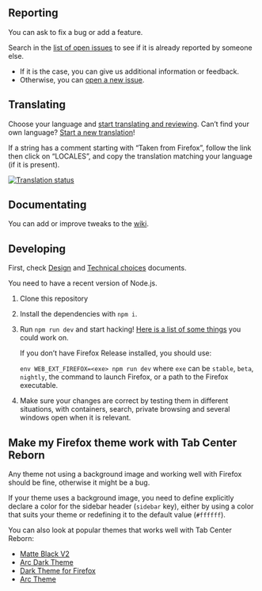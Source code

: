 ## Reporting

You can ask to fix a bug or add a feature.

Search in the [list of open issues](https://framagit.org/ariasuni/tabcenter-reborn/issues?scope=all&utf8=%E2%9C%93&state=opened) to see if it is already reported by someone else.

- If it is the case, you can give us additional information or feedback.
- Otherwise, you can [open a new issue](https://framagit.org/ariasuni/tabcenter-reborn/issues/new?issue%5Bassignee_id%5D=&issue%5Bmilestone_id%5D=).

## Translating

Choose your language and [start translating and reviewing](https://translate.funkwhale.audio/projects/tabcenter-reborn/interface/). Can’t find your own language? [Start a new translation](https://translate.funkwhale.audio/new-lang/tabcenter-reborn/interface/)!

If a string has a comment starting with “Taken from Firefox”, follow the link then click on “LOCALES”, and copy the translation matching your language (if it is present).

[![Translation status](https://translate.funkwhale.audio/widgets/tabcenter-reborn/-/interface/svg-badge.svg)](https://translate.funkwhale.audio/engage/tabcenter-reborn/?utm_source=widget)

## Documentating

You can add or improve tweaks to the [wiki](https://framagit.org/ariasuni/tabcenter-reborn/wikis/home).

## Developing

First, check [Design](https://framagit.org/ariasuni/tabcenter-reborn/blob/main/DESIGN.md) and [Technical choices](https://framagit.org/ariasuni/tabcenter-reborn/blob/main/TECHNICAL.md) documents.

You need to have a recent version of Node.js.

1. Clone this repository
2. Install the dependencies with `npm i`.
3. Run `npm run dev` and start hacking! [Here is a list of some things](https://framagit.org/ariasuni/tabcenter-reborn/issues) you could work on.

   If you don’t have Firefox Release installed, you should use:

   `env WEB_EXT_FIREFOX=<exe> npm run dev` where `exe` can be `stable`, `beta`, `nightly`, the command to launch Firefox, or a path to the Firefox executable.

4. Make sure your changes are correct by testing them in different situations, with containers, search, private browsing and several windows open when it is relevant.

## Make my Firefox theme work with Tab Center Reborn

Any theme not using a background image and working well with Firefox should be fine, otherwise it might be a bug.

If your theme uses a background image, you need to define explicitly declare a color for the sidebar header (`sidebar` key), either by using a color that suits your theme or redefining it to the default value (`#ffffff`).

You can also look at popular themes that works well with Tab Center Reborn:

- [Matte Black V2](https://addons.mozilla.org/firefox/addon/matte-black-v2/)
- [Arc Dark Theme](https://addons.mozilla.org/firefox/addon/arc-dark-theme-we/)
- [Dark Theme for Firefox](https://addons.mozilla.org/firefox/addon/dark-theme-for-firefox/)
- [Arc Theme](https://addons.mozilla.org/firefox/addon/arc-theme-we/)

